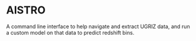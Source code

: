 # AISTRO
A command line interface to help navigate and extract UGRIZ data, and run a custom model on that data to predict redshift bins.
